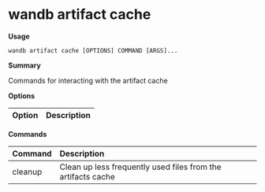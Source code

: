 # wandb artifact cache

**Usage**

`wandb artifact cache [OPTIONS] COMMAND [ARGS]...`

**Summary**

Commands for interacting with the artifact cache

**Options**

| **Option** | **Description** |
| :--- | :--- |

**Commands**

| **Command** | **Description** |
| :--- | :--- |
| cleanup | Clean up less frequently used files from the artifacts cache |
